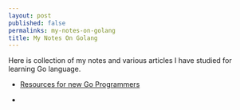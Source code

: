 ```yaml
---
layout: post
published: false
permalinks: my-notes-on-golang
title: My Notes On Golang
---
```


Here is collection of my notes and various articles I have studied for learning Go language.



	
  * [Resources for new Go Programmers](http://dave.cheney.net/resources-for-new-go-programmers)

	
  * 

